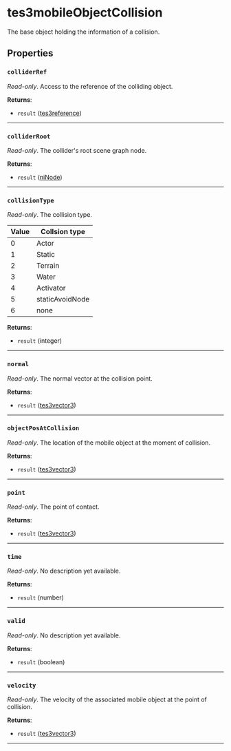 # tes3mobileObjectCollision
<div class="search_terms" style="display: none">tes3mobileobjectcollision, mobileobjectcollision</div>

<!---
	This file is autogenerated. Do not edit this file manually. Your changes will be ignored.
	More information: https://github.com/MWSE/MWSE/tree/master/docs
-->

The base object holding the information of a collision.

## Properties

### `colliderRef`
<div class="search_terms" style="display: none">colliderref</div>

*Read-only*. Access to the reference of the colliding object.

**Returns**:

* `result` ([tes3reference](../../types/tes3reference))

***

### `colliderRoot`
<div class="search_terms" style="display: none">colliderroot</div>

*Read-only*. The collider's root scene graph node.

**Returns**:

* `result` ([niNode](../../types/niNode))

***

### `collisionType`
<div class="search_terms" style="display: none">collisiontype</div>

*Read-only*. The collision type.

Value | Collsion type
----- | -------------
0     | Actor
1     | Static
2     | Terrain
3     | Water
4     | Activator
5     | staticAvoidNode
6     | none

**Returns**:

* `result` (integer)

***

### `normal`
<div class="search_terms" style="display: none">normal</div>

*Read-only*. The normal vector at the collision point.

**Returns**:

* `result` ([tes3vector3](../../types/tes3vector3))

***

### `objectPosAtCollision`
<div class="search_terms" style="display: none">objectposatcollision</div>

*Read-only*. The location of the mobile object at the moment of collision.

**Returns**:

* `result` ([tes3vector3](../../types/tes3vector3))

***

### `point`
<div class="search_terms" style="display: none">point</div>

*Read-only*. The point of contact.

**Returns**:

* `result` ([tes3vector3](../../types/tes3vector3))

***

### `time`
<div class="search_terms" style="display: none">time</div>

*Read-only*. No description yet available.

**Returns**:

* `result` (number)

***

### `valid`
<div class="search_terms" style="display: none">valid</div>

*Read-only*. No description yet available.

**Returns**:

* `result` (boolean)

***

### `velocity`
<div class="search_terms" style="display: none">velocity</div>

*Read-only*. The velocity of the associated mobile object at the point of collision.

**Returns**:

* `result` ([tes3vector3](../../types/tes3vector3))

***

